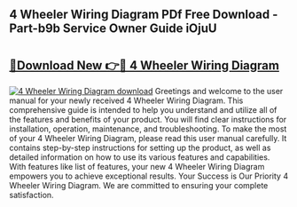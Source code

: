 ## 4 Wheeler Wiring Diagram PDf Free Download - Part-b9b Service Owner Guide iOjuU

# <h2><a href="http://dfqzmmb.blite.top/?on=4+Wheeler+Wiring+Diagram">🔗Download New 👉🔴 4 Wheeler Wiring Diagram</a></h2>

[![4 Wheeler Wiring Diagram download](https://i.imgur.com/lujVjoI.png)](http://dfqzmmb.blite.top/?on=4+Wheeler+Wiring+Diagram)
Greetings and welcome to the user manual for your newly received 4 Wheeler Wiring Diagram. This comprehensive guide is intended to help you understand and utilize all of the features and benefits of your product. You will find clear instructions for installation, operation, maintenance, and troubleshooting. To make the most of your 4 Wheeler Wiring Diagram, please read this user manual carefully. It contains step-by-step instructions for setting up the product, as well as detailed information on how to use its various features and capabilities. With features like list of features, your new 4 Wheeler Wiring Diagram empowers you to achieve exceptional results. Your Success is Our Priority 4 Wheeler Wiring Diagram. We are committed to ensuring your complete satisfaction.
